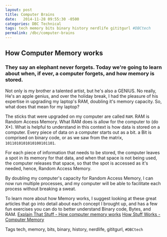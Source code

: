 ```yaml
---
layout: post
title: Computer Brains
date:   2014-11-28 09:55:30 -0500
categories: DBC Technical
tags: tech memory bits binary history nerdlife gititgurl #DBCtech
permalink: /dbc/computer-brains
---
```


## How Computer Memory works

### They say an elephant never forgets. Today we're going to learn about when, if ever, a computer forgets, and how memory is stored.

Not only is my brother a talented artist, but he's also a GENIUS. No really, He's an apple genius, and over the holiday break, I had the pleasure of his expertise in upgrading my laptop's RAM, doubling it's memory capacity. So, what does that mean for my laptop?

The sticks that were upgraded on my computer are called `RAM`. RAM is Random Access Memory. What RAM does is allow for the computer to (do X*). What is helpful to understand in this context is how data is stored on a computer. Every piece of data on a computer starts out as a bit. a Bit is comprised on binary code, or as we saw from the matrix, `1011010101010100101101`.

For each piece of information that needs to be stored, the computer leaves a spot in its memory for that data, and when that space is not being used, the computer releases that space, so that the spot is accessed as it's needed, hence, Random Access Memory.

By doubling my computer's capacity for Random Access Memory, I can now run multiple processes, and my computer will be able to facilitate each process without breaking a sweat.

To learn more about how Memory works, I suggest looking at these great articles that go into detail about each concept I brought up, and has a few fun exercises you can do to better understand Binary code, Bytes, and RAM.
[Explain That Stuff - How computer memory works](http://www.explainthatstuff.com/how-computer-memory-works.html)
[How Stuff Works - Computer Memory](http://computer.howstuffworks.com/computer-memory.html)

Tags
tech, memory, bits, binary, history, nerdlife, gititgurl, `#DBCtech`
